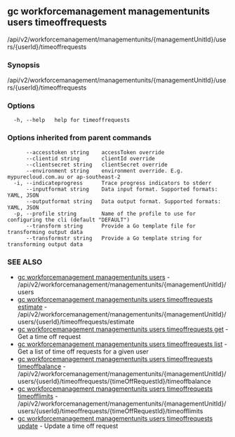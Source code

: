## gc workforcemanagement managementunits users timeoffrequests

/api/v2/workforcemanagement/managementunits/{managementUnitId}/users/{userId}/timeoffrequests

### Synopsis

/api/v2/workforcemanagement/managementunits/{managementUnitId}/users/{userId}/timeoffrequests

### Options

```
  -h, --help   help for timeoffrequests
```

### Options inherited from parent commands

```
      --accesstoken string    accessToken override
      --clientid string       clientId override
      --clientsecret string   clientSecret override
      --environment string    environment override. E.g. mypurecloud.com.au or ap-southeast-2
  -i, --indicateprogress      Trace progress indicators to stderr
      --inputformat string    Data input format. Supported formats: YAML, JSON
      --outputformat string   Data output format. Supported formats: YAML, JSON
  -p, --profile string        Name of the profile to use for configuring the cli (default "DEFAULT")
      --transform string      Provide a Go template file for transforming output data
      --transformstr string   Provide a Go template string for transforming output data
```

### SEE ALSO

* [gc workforcemanagement managementunits users](gc_workforcemanagement_managementunits_users.html)	 - /api/v2/workforcemanagement/managementunits/{managementUnitId}/users
* [gc workforcemanagement managementunits users timeoffrequests estimate](gc_workforcemanagement_managementunits_users_timeoffrequests_estimate.html)	 - /api/v2/workforcemanagement/managementunits/{managementUnitId}/users/{userId}/timeoffrequests/estimate
* [gc workforcemanagement managementunits users timeoffrequests get](gc_workforcemanagement_managementunits_users_timeoffrequests_get.html)	 - Get a time off request
* [gc workforcemanagement managementunits users timeoffrequests list](gc_workforcemanagement_managementunits_users_timeoffrequests_list.html)	 - Get a list of time off requests for a given user
* [gc workforcemanagement managementunits users timeoffrequests timeoffbalance](gc_workforcemanagement_managementunits_users_timeoffrequests_timeoffbalance.html)	 - /api/v2/workforcemanagement/managementunits/{managementUnitId}/users/{userId}/timeoffrequests/{timeOffRequestId}/timeoffbalance
* [gc workforcemanagement managementunits users timeoffrequests timeofflimits](gc_workforcemanagement_managementunits_users_timeoffrequests_timeofflimits.html)	 - /api/v2/workforcemanagement/managementunits/{managementUnitId}/users/{userId}/timeoffrequests/{timeOffRequestId}/timeofflimits
* [gc workforcemanagement managementunits users timeoffrequests update](gc_workforcemanagement_managementunits_users_timeoffrequests_update.html)	 - Update a time off request


